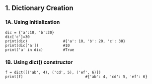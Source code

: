 ## 1. Dictionary Creation
### 1A. Using Initialization
```
dic = {'a':10, 'b':20}
dic['c']=30
print(dic)                #{'a': 10, 'b': 20, 'c': 30}
print(dic['a'])           #10
print('a' in dic)         #True
```

### 1B. Using dict() constructor
```
f = dict([('ab', 4), ('cd', 5), ('ef', 6)])
print(f)                            #{'ab': 4, 'cd': 5, 'ef': 6}
```
